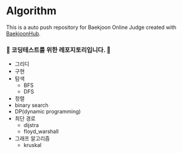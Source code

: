 # Algorithm
This is a auto push repository for Baekjoon Online Judge created with [BaekjoonHub](https://github.com/BaekjoonHub/BaekjoonHub).

### 🍎 코딩테스트를 위한 레포지토리입니다. 🍎
- 그리디
- 구현
- 탐색
  - BFS
  - DFS
- 정렬
- binary search
- DP(dynamic programming)
- 최단 경로
  - dijstra
  - floyd_warshall
- 그래프 알고리즘
  - kruskal
